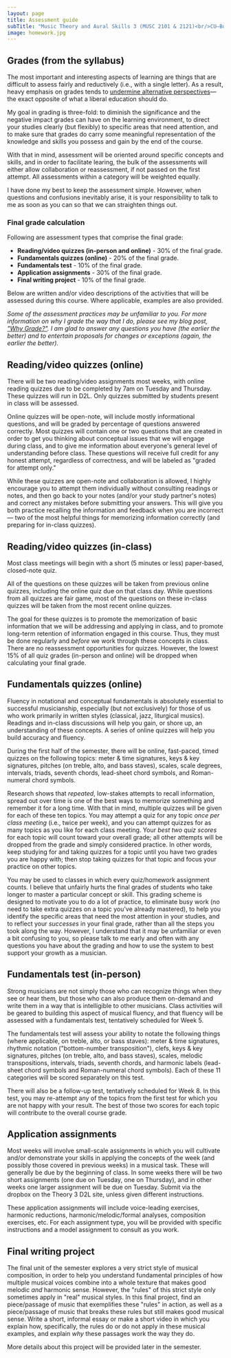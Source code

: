 ```yaml
---
layout: page
title: Assessment guide
subTitle: "Music Theory and Aural Skills 3 (MUSC 2101 & 2121)<br/>CU–Boulder, Fall 2015<br/>Kris Shaffer, Ph.D. – coordinator"
image: homework.jpg
---
```


## Grades (from the syllabus)

The most important and interesting aspects of learning are things that are difficult to assess fairly and reductively (i.e., with a single letter). As a result, heavy emphasis on grades tends to [undermine alternative perspectives](http://www.hybridpedagogy.com/journal/syllabus-manifesto-critical-approach-classroom-culture/)—the exact opposite of what a liberal education should do.

My goal in grading is three-fold: to diminish the significance and the negative impact grades can have on the learning environment, to direct your studies clearly (but flexibly) to specific areas that need attention, and to make sure that grades do carry some meaningful representation of the knowledge and skills you possess and gain by the end of the course.

With that in mind, assessment will be oriented around specific concepts and skills, and in order to facilitate learing, the bulk of the assessments will either allow collaboration or reassessment, if not passed on the first attempt. All assessments within a category will be weighted equally.

I have done my best to keep the assessment simple. However, when questions and confusions inevitably arise, it is your responsibility to talk to me as soon as you can so that we can straighten things out.


### Final grade calculation

Following are assessment types that comprise the final grade:

- **Reading/video quizzes (in-person and online)** - 30% of the final grade.  
- **Fundamentals quizzes (online)** - 20% of the final grade.  
- **Fundamentals test** - 10% of the final grade.  
- **Application assignments** - 30% of the final grade.  
- **Final writing project** - 10% of the final grade.

Below are written and/or video descriptions of the activities that will be assessed during this course. Where applicable, examples are also provided.

*Some of the assessment practices may be unfamiliar to you. For more information on why I grade the way that I do, please see my blog post, ["Why Grade?"](http://kris.shaffermusic.com/2014/07/why-grade/). I am glad to answer any questions you have (the earlier the better) and to entertain proposals for changes or exceptions (again, the earlier the better).*


## Reading/video quizzes (online)

There will be two reading/video assignments most weeks, with online reading quizzes due to be completed by 7am on Tuesday and Thursday. These quizzes will run in D2L. Only quizzes submitted by students present in class will be assessed.

Online quizzes will be open-note, will include mostly informational questions, and will be graded by percentage of questions answered correctly. Most quizzes will contain one or two questions that are created in order to get you thinking about conceptual issues that we will engage during class, and to give me information about everyone's general level of understanding before class. These questions will receive full credit for any honest attempt, regardless of correctness, and will be labeled as "graded for attempt only."

While these quizzes are open-note and collaboration is allowed, I highly encourage you to attempt them individually without consulting readings or notes, and then go back to your notes (and/or your study partner's notes) and correct any mistakes before submitting your answers. This will give you both practice recalling the information and feedback when you are incorrect — two of the most helpful things for memorizing information correctly (and preparing for in-class quizzes).


## Reading/video quizzes (in-class)

Most class meetings will begin with a short (5 minutes or less) paper-based, closed-note quiz.

All of the questions on these quizzes will be taken from previous online quizzes, including the online quiz due on that class day. While questions from all quizzes are fair game, most of the questions on these in-class quizzes will be taken from the most recent online quizzes.

The goal for these quizzes is to promote the memorization of basic information that we will be addressing and applying in class, and to promote long-term retention of information engaged in this course. Thus, they must be done regularly and *before* we work through these concepts in class. There are no reassessment opportunities for quizzes. However, the lowest 15% of all quiz grades (in-person and online) will be dropped when calculating your final grade. 


## Fundamentals quizzes (online)

Fluency in notational and conceptual fundamentals is absolutely essential to successful musicianship, especially (but not exclusively) for those of us who work primarily in written styles (classical, jazz, liturgical musics). Readings and in-class discussions will help you gain, or shore up, an understanding of these concepts. A series of online quizzes will help you build accuracy and fluency.

During the first half of the semester, there will be online, fast-paced, timed quizzes on the following topics: meter & time signatures, keys & key signatures, pitches (on treble, alto, and bass staves), scales, scale degrees, intervals, triads, seventh chords, lead-sheet chord symbols, and Roman-numeral chord symbols.

Research shows that *repeated*, low-stakes attempts to recall information, spread out over time is one of the best ways to memorize something and remember it for a long time. With that in mind, multiple quizzes will be given for each of these ten topics. You may attempt a quiz for any topic *once per class meeting* (i.e., twice per week), and you can attempt quizzes for as many topics as you like for each class meeting. Your *best two quiz scores* for each topic will count toward your overall grade; all other attempts will be dropped from the grade and simply considered practice. In other words, keep studying for and taking quizzes for a topic until you have two grades you are happy with; then stop taking quizzes for that topic and focus your practice on other topics.

You may be used to classes in which every quiz/homework assignment counts. I believe that unfairly hurts the final grades of students who take longer to master a particular concept or skill. This grading scheme is designed to motivate you to do a lot of practice, to eliminate busy work (no need to take extra quizzes on a topic you've already mastered), to help you identify the specific areas that need the most attention in your studies, and to reflect your *successes* in your final grade, rather than all the steps you took along the way. However, I understand that it may be unfamiliar or even a bit confusing to you, so please talk to me early and often with any questions you have about the grading and how to use the system to best support your growth as a musician.


## Fundamentals test (in-person)

Strong musicians are not simply those who can recognize things when they see or hear them, but those who can also produce them on-demand and write them in a way that is intelligible to other musicians. Class activities will be geared to building this aspect of musical fluency, and that fluency will be assessed with a fundamentals test, tentatively scheduled for Week 5.

The fundamentals test will assess your ability to notate the following things (where applicable, on treble, alto, or bass staves): meter & time signatures, rhythmic notation ("bottom-number transposition"), clefs, keys & key signatures, pitches (on treble, alto, and bass staves), scales, melodic transpositions, intervals, triads, seventh chords, and harmonic labels (lead-sheet chord symbols and Roman-numeral chord symbols). Each of these 11 categories will be scored separately on this test.

There will also be a follow-up test, tentatively scheduled for Week 8. In this test, you may re-attempt any of the topics from the first test for which you are not happy with your result. The best of those two scores for each topic will contribute to the overall course grade.



## Application assignments

Most weeks will involve small-scale assignments in which you will cultivate and/or demonstrate your skills in applying the concepts of the week (and possibly those covered in previous weeks) in a musical task. These will generally be due by the beginning of class. In some weeks there will be two short assignments (one due on Tuesday, one on Thursday), and in other weeks one larger assignment will be due on Tuesday. Submit via the dropbox on the Theory 3 D2L site, unless given different instructions.

These application assignments will include voice-leading exercises, harmonic reductions, harmonic/melodic/formal analyses, composition exercises, etc. For each assignment type, you will be provided with specific instructions and a model assignment to consult as you work. 

## Final writing project

The final unit of the semester explores a very strict style of musical composition, in order to help you understand fundamental principles of how multiple musical voices combine into a whole texture that makes good melodic *and* harmonic sense. However, the "rules" of this strict style only sometimes apply in "real" musical styles. In this final project, find an piece/passage of music that exemplifies these "rules" in action, as well as a piece/passage of music that breaks these rules but still makes good musical sense. Write a short, informal essay or make a short video in which you explain how, specifically, the rules do or do not apply in these musical examples, and explain *why* these passages work the way they do.

More details about this project will be provided later in the semester.